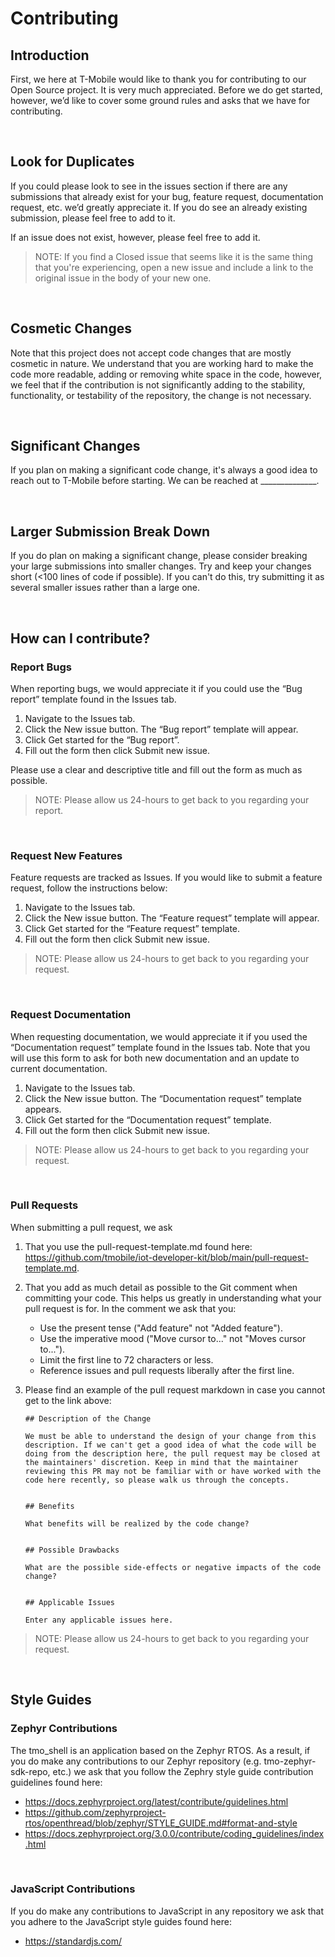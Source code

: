 # Contributing

## Introduction
First, we here at T-Mobile would like to thank you for contributing to our Open Source project. It is very much appreciated. Before we do get started, however, we’d like to cover some ground rules and asks that we have for contributing.

<br>

## Look for Duplicates

If you could please look to see in the issues section if there are any submissions that already exist for your bug, feature request, documentation request, etc. we’d greatly appreciate it. If you do see an already existing submission, please feel free to add to it. 

If an issue does not exist, however, please feel free to add it. 

> NOTE: If you find a Closed issue that seems like it is the same thing that you're experiencing, open a new issue and include a link to the original issue in the body of your new one.

<br>

## Cosmetic Changes
Note that this project does not accept code changes that are mostly cosmetic in nature. We understand that you are working hard to make the code more readable, adding or removing white space in the code, however, we feel that if the contribution is not significantly adding to the stability, functionality, or testability of the repository, the change is not necessary.

<br>

## Significant Changes
If you plan on making a significant code change, it's always a good idea to reach out to T-Mobile before starting. We can be reached at ______________.

<br>

## Larger Submission Break Down
If you do plan on making a significant change, please consider breaking your large submissions into smaller changes. Try and keep your changes short (<100 lines of code if possible). If you can't do this, try submitting it as several smaller issues rather than a large one.

<br>

## How can I contribute?
### Report Bugs
When reporting bugs, we would appreciate it if you could use the “Bug report” template found in the Issues tab. 

1. Navigate to the Issues tab.
2. Click the New issue button. The “Bug report” template will appear.
3. Click Get started for the “Bug report”.  
4. Fill out the form then click Submit new issue.

Please use a clear and descriptive title and fill out the form as much as possible. 

> NOTE: Please allow us 24-hours to get back to you regarding your report.

<br>

### Request New Features
Feature requests are tracked as Issues. If you would like to submit a feature request, follow the instructions below:

1. Navigate to the Issues tab.
2. Click the New issue button. The “Feature request” template will appear.
3. Click Get started for the “Feature request” template.  
4. Fill out the form then click Submit new issue. 

> NOTE: Please allow us 24-hours to get back to you regarding your request.

<br>

### Request Documentation
When requesting documentation, we would appreciate it if you used the “Documentation request” template found in the Issues tab. Note that you will use this form to ask for both new documentation and an update to current documentation. 

1. Navigate to the Issues tab.
2. Click the New issue button. The “Documentation request” template appears.
3. Click Get started for the “Documentation request” template.  
4. Fill out the form then click Submit new issue. 

> NOTE: Please allow us 24-hours to get back to you regarding your request.

<br>  

### Pull Requests
When submitting a pull request, we ask

1. That you use the pull-request-template.md found here: https://github.com/tmobile/iot-developer-kit/blob/main/pull-request-template.md.
2. That you add as much detail as possible to the Git comment when committing your code. This helps us greatly in understanding what your pull request is for. In the comment we ask that you:
   - Use the present tense ("Add feature" not "Added feature").
   - Use the imperative mood ("Move cursor to..." not "Moves cursor to...").
   - Limit the first line to 72 characters or less.
   - Reference issues and pull requests liberally after the first line.
3. Please find an example of the pull request markdown in case you cannot get to the link above:

   ```
   ## Description of the Change
 
   We must be able to understand the design of your change from this description. If we can't get a good idea of what the code will be doing from the description here, the pull request may be closed at the maintainers' discretion. Keep in mind that the maintainer reviewing this PR may not be familiar with or have worked with the code here recently, so please walk us through the concepts.
 
 
   ## Benefits
 
   What benefits will be realized by the code change?
 
 
   ## Possible Drawbacks
 
   What are the possible side-effects or negative impacts of the code change?

 
   ## Applicable Issues
 
   Enter any applicable issues here.
   ```

> NOTE: Please allow us 24-hours to get back to you regarding your request.

<br>

## Style Guides
### Zephyr Contributions
The tmo_shell is an application based on the Zephyr RTOS. As a result, if you do make any contributions to our Zephyr repository (e.g. tmo-zephyr-sdk-repo, etc.) we ask that you follow the Zephry style guide contribution guidelines found here:

- https://docs.zephyrproject.org/latest/contribute/guidelines.html
- https://github.com/zephyrproject-rtos/openthread/blob/zephyr/STYLE_GUIDE.md#format-and-style
- https://docs.zephyrproject.org/3.0.0/contribute/coding_guidelines/index.html 

<br>

### JavaScript Contributions
If you do make any contributions to JavaScript in any repository we ask that you adhere to the JavaScript style guides found here:

- https://standardjs.com/
